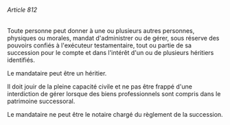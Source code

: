 ###### Article 812

Toute personne peut donner à une ou plusieurs autres personnes, physiques ou morales, mandat d'administrer ou de gérer, sous réserve des pouvoirs confiés à l'exécuteur testamentaire, tout ou partie de sa succession pour le compte et dans l'intérêt d'un ou de plusieurs héritiers identifiés.

Le mandataire peut être un héritier.

Il doit jouir de la pleine capacité civile et ne pas être frappé d'une interdiction de gérer lorsque des biens professionnels sont compris dans le patrimoine successoral.

Le mandataire ne peut être le notaire chargé du règlement de la succession.


